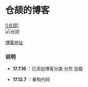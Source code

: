 # 仓颉的博客

[![仓颉]](https://FECangjie.github.io)  
![仓颉](https://FECangjie.github.io/dist/images/cj.jpg "")

[博客地址](https://FECangjie.github.io "go")  

### 说明

- **17.7.16** ：已添加博客分类 分页 加载

- **17.12.7** ：重构代码
